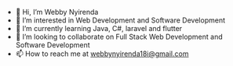 - 👋 Hi, I’m Webby Nyirenda
- 👀 I’m interested in Web Development and Software Development
- 🌱 I’m currently learning Java, C#, laravel and flutter
- 💞️ I’m looking to collaborate on Full Stack Web Development and Software Development
- 📫 How to reach me at webbynyirenda18i@gmail.com

<!---
WebbyN/WebbyN is a ✨ special ✨ repository because its `README.md` (this file) appears on your GitHub profile.
You can click the Preview link to take a look at your changes.
--->
